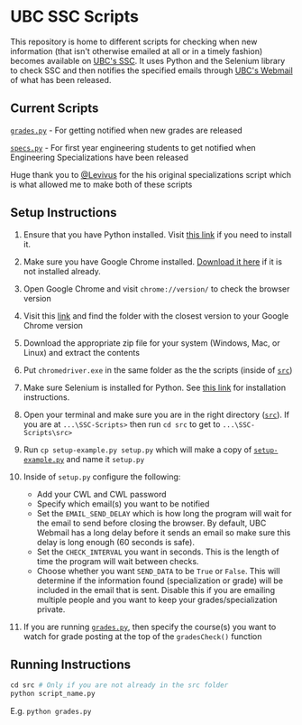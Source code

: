 # UBC SSC Scripts
This repository is home to different scripts for checking when new information (that isn't otherwise emailed at all or in a timely fashion) becomes available on [UBC's SSC](https://ssc.adm.ubc.ca/). It uses Python and the Selenium library to check SSC and then notifies the specified emails through [UBC's Webmail](https://webmail.student.ubc.ca/) of what has been released.

## Current Scripts

[`grades.py`](/src/grades.py) - For getting notified when new grades are released

[`specs.py`](/src/specs.py) - For first year engineering students to get notified when Engineering Specializations have been released

Huge thank you to [@Levivus](https://github.com/Levivus) for the his original specializations script which is what allowed me to make both of these scripts

## Setup Instructions

1. Ensure that you have Python installed. Visit [this link](https://www.python.org/downloads/) if you need to install it.
2. Make sure you have Google Chrome installed. [Download it here](https://support.google.com/chrome/answer/95346) if it is not installed already.
3. Open Google Chrome and visit `chrome://version/` to check the browser version
4. Visit this [link](https://chromedriver.storage.googleapis.com/index.html) and find the folder with the closest version to your Google Chrome version
5. Download the appropriate zip file for your system (Windows, Mac, or Linux) and extract the contents
6. Put `chromedriver.exe` in the same folder as the the scripts (inside of [`src`](/src))
7. Make sure Selenium is installed for Python. See [this link](https://www.selenium.dev/documentation/webdriver/getting_started/install_library/) for installation instructions.
8. Open your terminal and make sure you are in the right directory ([`src`](/src)). If you are at `...\SSC-Scripts>` then run `cd src` to get to `...\SSC-Scripts\src>`
9. Run `cp setup-example.py setup.py` which will make a copy of [`setup-example.py`](/src/setup-example.py) and name it `setup.py`
10. Inside of `setup.py` configure the following:

    - Add your CWL and CWL password
    - Specify which email(s) you want to be notified
    - Set the `EMAIL_SEND_DELAY` which is how long the program will wait for the email to send before closing the browser. By default, UBC Webmail has a long delay before it sends an email so make sure this delay is long enough (60 seconds is safe).
    - Set the `CHECK_INTERVAL` you want in seconds. This is the length of time the program will wait between checks.
    - Choose whether you want `SEND_DATA` to be `True` or `False`. This will determine if the information found (specialization or grade) will be included in the email that is sent. Disable this if you are emailing multiple people and you want to keep your grades/specialization private.

11. If you are running [`grades.py`](/src/grades.py), then specify the course(s) you want to watch for grade posting at the top of the `gradesCheck()` function

## Running Instructions
```python
cd src # Only if you are not already in the src folder
python script_name.py
```

E.g. `python grades.py`
